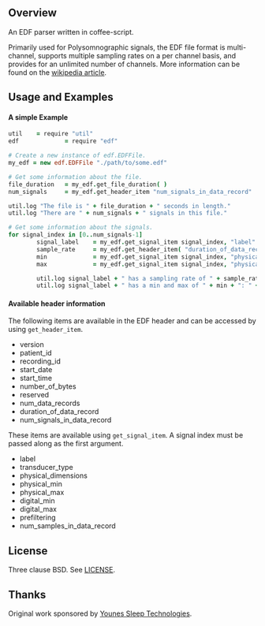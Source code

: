 ## Overview

An EDF parser written in coffee-script.

Primarily used for Polysomnographic signals, the EDF file format is multi-channel, supports multiple sampling rates on a per channel basis, and provides for an unlimited number of channels. More information can be found on the [wikipedia article](http://en.wikipedia.org/wiki/European_Data_Format).

## Usage and Examples

#### A simple Example
```CoffeeScript
util    = require "util"
edf             = require "edf"

# Create a new instance of edf.EDFFile.
my_edf = new edf.EDFFile "./path/to/some.edf"

# Get some information about the file.
file_duration   = my_edf.get_file_duration( )
num_signals     = my_edf.get_header_item "num_signals_in_data_record"

util.log "The file is " + file_duration + " seconds in length."
util.log "There are " + num_signals + " signals in this file."

# Get some information about the signals.
for signal_index in [0..num_signals-1]
        signal_label    = my_edf.get_signal_item signal_index, "label"
        sample_rate     = my_edf.get_header_item( "duration_of_data_record" ) / my_edf.get_signal_item( signal_index, "num_samples_in_data_record" )
        min             = my_edf.get_signal_item signal_index, "physical_min"
        max             = my_edf.get_signal_item signal_index, "physical_max"

        util.log signal_label + " has a sampling rate of " + sample_rate + " Hz."
        util.log signal_label + " has a min and max of " + min + ": " + max  + "."
```

#### Available header information

The following items are available in the EDF header and can be accessed by using ``get_header_item``.
 * version
 * patient_id
 * recording_id
 * start_date
 * start_time
 * number_of_bytes
 * reserved
 * num_data_records
 * duration_of_data_record
 * num_signals_in_data_record
 
These items are available using ``get_signal_item``. A signal index must be passed along as the first argument.
 * label
 * transducer_type
 * physical_dimensions
 * physical_min
 * physical_max
 * digital_min
 * digital_max
 * prefiltering
 * num_samples_in_data_record

## License
Three clause BSD. See [LICENSE](LICENSE).

## Thanks
Original work sponsored by [Younes Sleep Technologies](http://younessleeptechnologies.com/).
